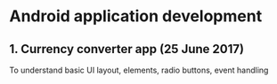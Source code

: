 # Android application development
## 1. Currency converter app (25 June 2017)
To understand basic UI layout, elements, radio buttons, event handling
